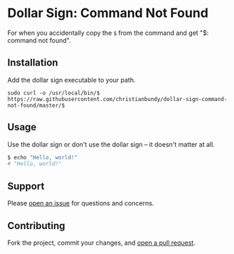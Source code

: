 Dollar Sign: Command Not Found
=============================

For when you accidentally copy the `$` from the command and get "$: command not found".


## Installation

Add the dollar sign executable to your path.

```
sudo curl -o /usr/local/bin/$ https://raw.githubusercontent.com/christianbundy/dollar-sign-command-not-found/master/$
```

## Usage

Use the dollar sign or don't use the dollar sign – it doesn't matter at all.

```sh
$ echo "Hello, world!"
# "Hello, world!"
```

## Support

Please [open an issue](https://github.com/christianbundy/dollar-sign-command-not-found/new) for questions and concerns.

## Contributing

Fork the project, commit your changes, and [open a pull request](https://github.com/christianbundy/dollar-sign-command-not-found/compare/).
